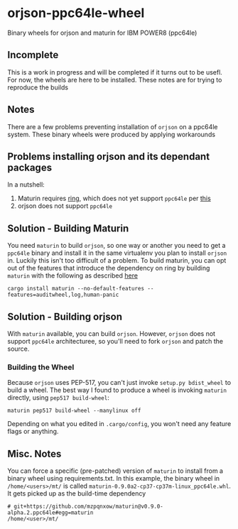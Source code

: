 # orjson-ppc64le-wheel

Binary wheels for orjson and maturin for IBM POWER8 (ppc64le)

## Incomplete

This is a work in progress and will be completed if it turns out to be usefl. For now, the wheels are here to be installed. These notes are for trying to reproduce the builds

## Notes

There are a few problems preventing installation of `orjson` on a ppc64le system. These binary wheels were produced by applying workarounds

## Problems installing orjson and its dependant packages

In a nutshell:

1. Maturin requires [ring](https://github.com/briansmith/ring), which does not yet support `ppc64le` per [this](https://github.com/briansmith/ring/issues/389)
2. orjson does not support `ppc64le`

## Solution - Building Maturin

You need `maturin` to build `orjson`, so one way or another you need to get a `ppc64le` binary and install it in the same virtualenv you plan to install `orjson` in. Luckily this isn't too difficult of a problem. To build maturin, you can opt out of the features that introduce the dependency on ring by building `maturin` with the following as described [here](https://github.com/PyO3/maturin/issues/366)

```
cargo install maturin --no-default-features --features=auditwheel,log,human-panic
```

## Solution - Building orjson

With `maturin` available, you can build `orjson`. However, `orjson` does not support `ppc64le` architecturee, so you'll need to fork `orjson` and patch the source.


### Building the Wheel

Because `orjson` uses PEP-517, you can't just invoke `setup.py bdist_wheel` to build a wheel. The best way I found to produce a wheel is invoking `maturin` directly, using `pep517 build-wheel`:

```
maturin pep517 build-wheel --manylinux off
```

Depending on what you edited in `.cargo/config`, you won't need any feature flags or anything.

## Misc. Notes

You can force a specific (pre-patched) version of `maturin` to install from a binary wheel using requirements.txt. In this example, the binary wheel in `/home/<users>/mt/` is called `maturin-0.9.0a2-cp37-cp37m-linux_ppc64le.whl`. It gets picked up as the build-time dependency

```
# git+https://github.com/mzpqnxow/maturin@v0.9.0-alpha.2.ppc64le#egg=maturin
/home/<user>/mt/
```
